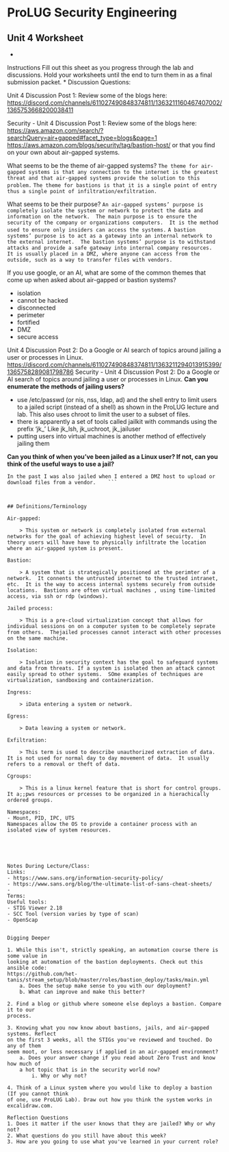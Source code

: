 # ProLUG Security Engineering

## Unit 4 Worksheet
*
Instructions
Fill out this sheet as you progress through the lab and discussions. Hold your worksheets until
the end to turn them in as a final submission packet.
*
Discussion Questions:

Unit 4 Discussion Post 1: Review some of the blogs here:
https://discord.com/channels/611027490848374811/1363211160467407002/1365753668200038411

Security - Unit 4 Discussion Post 1: Review some of the blogs here: https://aws.amazon.com/search/?searchQuery=air+gapped#facet_type=blogs&page=1 https://aws.amazon.com/blogs/security/tag/bastion-host/ or that you find on your own about air-gapped systems.

What seems to be the theme of air-gapped systems?
```The theme for air-gapped systems is that any connection to the internet is the greatest threat and that air-gapped systems provide the solution to this problem.```
```The theme for bastions is that it is a single point of entry thus a single point of infiltration/exfiltration.```

What seems to be their purpose?
```An air-gapped systems’ purpose is completely isolate the system or network to protect the data and information on the network.  The main purpose is to ensure the security of the company or organizations computers.  It is the method used to ensure only insiders can access the systems.```
```A bastion systems’ purpose is to act as a gateway into an internal network to the external internet.  The bastion systems’ purpose is to withstand attacks and provide a safe gateway into internal company resources.  It is usually placed in a DMZ, where anyone can access from the outside, such as a way to transfer files with vendors.```

If you use google, or an AI, what are some of the common themes that come up when asked about air-gapped or bastion systems?
- isolation
- cannot be hacked
- disconnected
- perimeter
- fortified
- DMZ
- secure access


Unit 4 Discussion Post 2: Do a Google or AI search of topics around jailing a user or
processes in Linux.
https://discord.com/channels/611027490848374811/1363211294013915399/1365758289081798786
Security - Unit 4 Discussion Post 2: Do a Google or AI search of topics around jailing a user or processes in Linux. 
**Can you enumerate the methods of jailing users?**
- use /etc/passwd (or nis, nss, ldap, ad) and the shell entry to limit users to a jailed script (instead of a shell) as shown in the ProLUG lecture and lab.  This also uses chroot to limit the user to a subset of files.
- there is apparently a set of tools called jailkit with commands using the prefix ‘jk_’  Like jk_lsh, jk_uchroot, jk_jailuser
- putting users into virtual machines is another method of effectively jailing them

**Can you think of when you’ve been jailed as a Linux user? If not, can you think of the useful ways to use a jail?**
```I am jailed as a user when I use the ProLUG lab and the killercoda environments.  
In the past I was also jailed when I entered a DMZ host to upload or download files from a vendor.    ```



## Definitions/Terminology

Air-gapped:

    > This system or network is completely isolated from external networks for the goal of achieving highest level of secuirty.  In theory users will have have to physically infiltrate the location where an air-gapped system is present.

Bastion:

    > A system that is strategically positioned at the perimter of a network.  It connents the untrusted internet to the trusted intranet, etc.  It is the way to access internal systems securely from outside locations.  Bastions are often virtual machines , using time-limited access, via ssh or rdp (windows).

Jailed process:

    > This is a pre-cloud virtualization concept that allows for individual sessions on on a computer system to be completely seprate from others.  Thejailed processes cannot interact with other processes on the same machine.

Isolation:

    > Isolation in security context has the goal to safeguard systems and data from threats. If a system is isolated then an attack cannot easily spread to other systems.  SOme examples of techniques are virtualization, sandboxing and containerization.

Ingress:

    > iData entering a system or network.

Egress:

    > Data leaving a system or network.

Exfiltration:

    > This term is used to describe unauthorized extraction of data.  It is not used for normal day to day movement of data.  It usually refers to a removal or theft of data.

Cgroups:

    > This is a linux kernel feature that is short for control groups.  It a;;pws resources or prcesses to be organized in a hierachically ordered groups.

Namespaces:
- Mount, PID, IPC, UTS
Namespaces allow the OS to provide a container process with an isolated view of system resources.





Notes During Lecture/Class:
Links:
- https://www.sans.org/information-security-policy/
- https://www.sans.org/blog/the-ultimate-list-of-sans-cheat-sheets/
-
Terms:
Useful tools:
- STIG Viewer 2.18
- SCC Tool (version varies by type of scan)
- OpenScap


Digging Deeper

1. While this isn't, strictly speaking, an automation course there is some value in
looking at automation of the bastion deployments. Check out this ansible code:
https://github.com/het-
tanis/stream_setup/blob/master/roles/bastion_deploy/tasks/main.yml
    a. Does the setup make sense to you with our deployment?
    b. What can improve and make this better?

2. Find a blog or github where someone else deploys a bastion. Compare it to our
process.

3. Knowing what you now know about bastions, jails, and air-gapped systems. Reflect
on the first 3 weeks, all the STIGs you've reviewed and touched. Do any of them
seem moot, or less necessary if applied in an air-gapped environment?
    a. Does your answer change if you read about Zero Trust and know how much of
    a hot topic that is in the security world now?
        i. Why or why not?

4. Think of a Linux system where you would like to deploy a bastion (If you cannot think
of one, use ProLUG Lab). Draw out how you think the system works in
excalidraw.com.

Reflection Questions
1. Does it matter if the user knows that they are jailed? Why or why not?
2. What questions do you still have about this week?
3. How are you going to use what you've learned in your current role?
